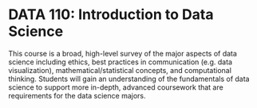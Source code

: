 # DATA 110: Introduction to Data Science

This course is a broad, high-level survey of the major aspects of data science including ethics, best practices in communication (e.g. data visualization), mathematical/statistical concepts, and computational thinking. Students will gain an understanding of the fundamentals of data science to support more in-depth, advanced coursework that are requirements for the data science majors.